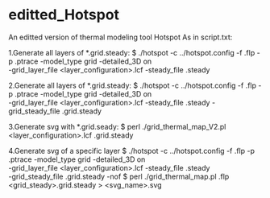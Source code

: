 # editted_Hotspot
An editted version of thermal modeling tool Hotspot
As in script.txt:

1.Generate all layers of *.grid.steady:
$ ./hotspot -c ../hotspot.config -f <random>.flp -p <powertrace>.ptrace -model_type grid -detailed_3D on \
  -grid_layer_file <layer_configuration>.lcf -steady_file <steadyfile>.steady 

2.Generate all layers of *.grid.steady:
$ ./hotspot -c ../hotspot.config -f <random>.flp -p <powertrace>.ptrace -model_type grid -detailed_3D on \
  -grid_layer_file <layer_configuration>.lcf -steady_file <steadyfile>.steady -grid_steady_file <random>.grid.steady

3.Generate svg with *.grid.seady:
$ perl ./grid_thermal_map_V2.pl <layer_configuration>.lcf <random>.grid.steady

4.Generate svg of a specific layer 
$ ./hotspot -c ../hotspot.config -f <random>.flp -p <powertrace>.ptrace -model_type grid -detailed_3D on \
  -grid_layer_file <layer_configuration>.lcf -steady_file <steadyfile>.steady \
  -grid_steady_file <random>.grid.steady -nof <the number specified in lcf>
$ perl ./grid_thermal_map.pl <flooplan>.flp <grid_steady>.grid.steady > <svg_name>.svg
